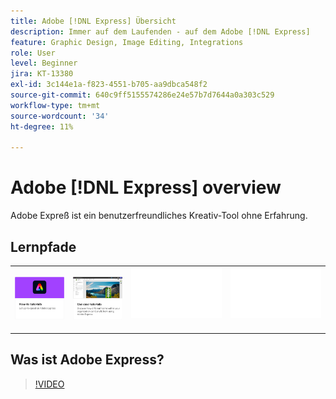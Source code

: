 ```yaml
---
title: Adobe [!DNL Express] Übersicht
description: Immer auf dem Laufenden - auf dem Adobe [!DNL Express]
feature: Graphic Design, Image Editing, Integrations
role: User
level: Beginner
jira: KT-13380
exl-id: 3c144e1a-f823-4551-b705-aa9dbca548f2
source-git-commit: 640c9ff5155574286e24e57b7d7644a0a303c529
workflow-type: tm+mt
source-wordcount: '34'
ht-degree: 11%

---
```


# Adobe [!DNL Express] overview

Adobe Expreß ist ein benutzerfreundliches Kreativ-Tool ohne Erfahrung.

## Lernpfade

<table style="table-layout:fixed">
<tr>
   <td>
      <a href="overview-express-how-to.md">
         <img alt="How-tos für Adobe Expreß Tutorials" src="assets/how-to-tutorials.png" />
      </a>
  </td>
  <td>
      <a href="overview-express-use-case-tutorials.md">
         <img alt="Tutorials zu Adobe Expreß und Anwendungsfällen" src="assets/use-case-tutorials.png" />
      </a>
   </td>
   <td>
    <img alt="Spacer" src="../assets/Whitespacer.png" />
    <div>
    <br>
  </td>
  <td>
    <img alt="Spacer" src="../assets/Whitespacer.png" />
    <div>
    <br>
  </td>
</tr>
</table>

## Was ist Adobe Express?

>[!VIDEO](https://video.tv.adobe.com/v/3420225?quality=12&learn=on&hidetitle=true)
